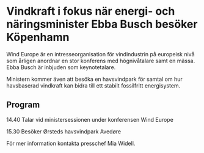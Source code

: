 # Vindkraft i fokus när energi- och näringsminister Ebba Busch besöker Köpenhamn

Wind Europe är en intresseorganisation för vindindustrin på europeisk nivå som årligen anordnar en stor konferens med högnivåtalare samt en mässa. Ebba Busch är inbjuden som keynotetalare.

Ministern kommer även att besöka en havsvindpark för samtal om hur havsbaserad vindkraft kan bidra till ett stabilt fossilfritt energisystem.

## Program

14\.40 Talar vid ministersessionen under konferensen Wind Europe

15\.30 Besöker Ørsteds havsvindpark Avedøre

För mer information kontakta presschef Mia Widell.
